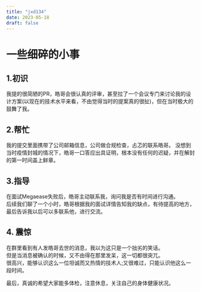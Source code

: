 ```yaml
--- 
title: "jxd134"
date: 2023-05-18
draft: false
---
```

# 一些细碎的小事

## 1.初识

我提的很简陋的PR，皓哥会很认真的评审，甚至拉了一个会议专门来讨论我的设计方案(以现在的技术水平来看，不由觉得当时的提案真的很扯)，但在当时极大的鼓舞了我。

## 2.帮忙

我的提交里面携带了公司邮箱信息，公司做合规检查，忐忑的联系皓哥。
没想到当时疫情封城的情况下，皓哥一口答应出具证明，根本没有任何的迟疑，并在解封的第一时间盖上鲜章。

## 3.指导

在面试Megaease失败后，皓哥主动联系我，询问我是否有时间进行沟通。  
后续我们聊了一个小时，皓哥根据我的面试详情告知我的缺点，有待提高的地方，最后告诉我以后可以多联系他，进行交流。  

## 4. 震惊

在群里看到有人发皓哥去世的消息，我以为这只是一个拙劣的笑话。  
但是当消息被确认的时候，又不由得在那里发呆，这一切都很突兀。  
很高兴，能够认识这么一位坦诚而又热情的技术人;又很难过，只能认识他这么一段时间。

最后，真诚的希望大家能多体检，注意休息，关注自己的身体健康状况。
